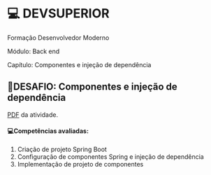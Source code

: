 #  💻 DEVSUPERIOR

Formação Desenvolvedor Moderno  

Módulo: Back end  

Capítulo: Componentes e injeção de dependência 



## :pushpin:DESAFIO: Componentes e injeção de dependência

[PDF](https://drive.google.com/file/d/1isAr6THx4xDYmdJejL13zOZ66Mr0rsiB/view) da atividade.



#### :computer:Competências avaliadas:

1. Criação de projeto Spring Boot
2. Configuração de componentes Spring e injeção de dependência
3. Implementação de projeto de componentes
